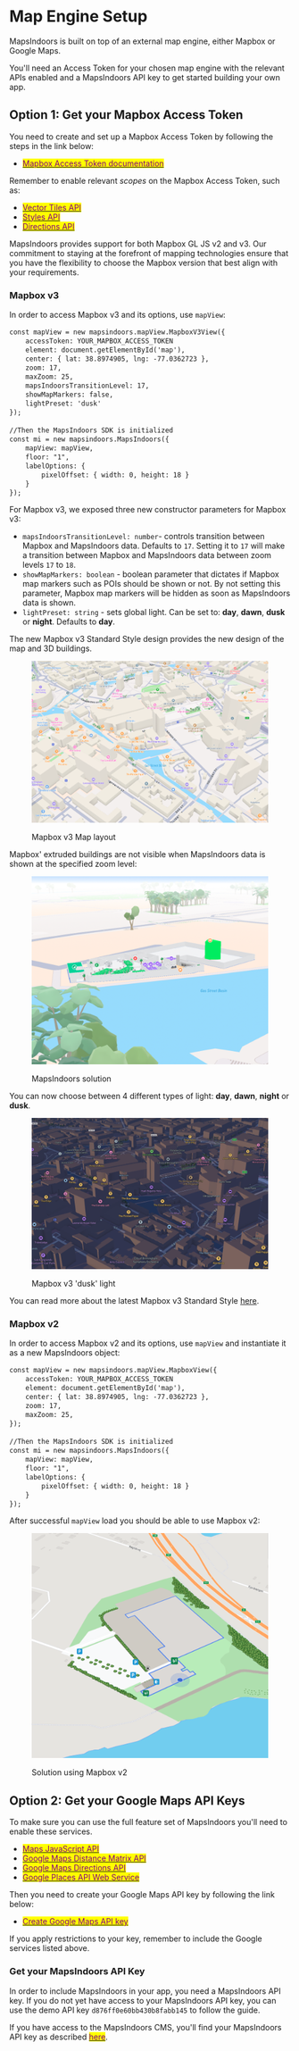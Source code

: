 # Map Engine Setup

MapsIndoors is built on top of an external map engine, either Mapbox or Google Maps.&#x20;

You'll need an Access Token for your chosen map engine with the relevant APIs enabled and a MapsIndoors API key to get started building your own app.

## Option 1: Get your Mapbox Access Token[​](https://docs.mapsindoors.com/getting-started/web/prerequisites#option-2-get-your-mapbox-access-token) <a href="#option-1-get-your-google-maps-api-keys" id="option-1-get-your-google-maps-api-keys"></a>

You need to create and set up a Mapbox Access Token by following the steps in the link below:

* [<mark style="color:purple;">Mapbox Access Token documentation</mark>](https://docs.mapbox.com/help/getting-started/access-tokens/)

Remember to enable relevant _scopes_ on the Mapbox Access Token, such as:

* [<mark style="color:purple;">Vector Tiles API</mark>](https://docs.mapbox.com/api/maps/vector-tiles/)
* [<mark style="color:purple;">Styles API</mark>](https://docs.mapbox.com/api/maps/styles/)
* [<mark style="color:purple;">Directions API</mark>](https://docs.mapbox.com/api/navigation/directions/)

MapsIndoors provides support for both Mapbox GL JS v2 and v3. Our commitment to staying at the forefront of mapping technologies ensure that you have the flexibility to choose the Mapbox version that best align with your requirements.

### Mapbox v3

In order to access Mapbox v3 and its options, use `mapView`:&#x20;

```
const mapView = new mapsindoors.mapView.MapboxV3View({
    accessToken: YOUR_MAPBOX_ACCESS_TOKEN
    element: document.getElementById('map'),
    center: { lat: 38.8974905, lng: -77.0362723 },
    zoom: 17,
    maxZoom: 25,
    mapsIndoorsTransitionLevel: 17,
    showMapMarkers: false,
    lightPreset: 'dusk'
});

//Then the MapsIndoors SDK is initialized
const mi = new mapsindoors.MapsIndoors({
    mapView: mapView,
    floor: "1",
    labelOptions: {
        pixelOffset: { width: 0, height: 18 }
    }
});
```

For Mapbox v3, we exposed three new constructor parameters for Mapbox v3:&#x20;

* `mapsIndoorsTransitionLevel: number`- controls transition between Mapbox and MapsIndoors data. Defaults to `17`. Setting it to `17` will make a transition between Mapbox and MapsIndoors data between zoom levels `17` to `18`.
* `showMapMarkers: boolean` - boolean parameter that dictates if Mapbox map markers such as POIs should be shown or not.  By not setting this parameter, Mapbox map markers will be hidden as soon as MapsIndoors data is shown.
* `lightPreset: string` - sets global light. Can be set to: **day**, **dawn**, **dusk** or **night**. Defaults to **day**.

The new Mapbox v3 Standard Style design provides the new design of the map and 3D buildings.

<figure><img src="../../../.gitbook/assets/Screenshot 2023-11-14 at 13.15.21.png" alt=""><figcaption><p>Mapbox v3 Map layout</p></figcaption></figure>

Mapbox' extruded buildings are not visible when MapsIndoors data is shown at the specified zoom level:

<figure><img src="../../../.gitbook/assets/Screenshot 2023-11-14 at 13.16.34.png" alt=""><figcaption><p>MapsIndoors solution</p></figcaption></figure>

You can now choose between 4 different types of light: **day**, **dawn**, **night** or **dusk**.

<figure><img src="../../../.gitbook/assets/Screenshot 2023-11-14 at 13.22.52.png" alt=""><figcaption><p>Mapbox v3 'dusk' light</p></figcaption></figure>

You can read more about the latest Mapbox v3 Standard Style [here](https://www.mapbox.com/blog/standard-core-style).

### Mapbox v2

In order to access Mapbox v2 and its options, use `mapView` and instantiate it as a new MapsIndoors object:

```
const mapView = new mapsindoors.mapView.MapboxView({
    accessToken: YOUR_MAPBOX_ACCESS_TOKEN
    element: document.getElementById('map'),
    center: { lat: 38.8974905, lng: -77.0362723 },
    zoom: 17,
    maxZoom: 25,
});

//Then the MapsIndoors SDK is initialized
const mi = new mapsindoors.MapsIndoors({
    mapView: mapView,
    floor: "1",
    labelOptions: {
        pixelOffset: { width: 0, height: 18 }
    }
});
```

After successful `mapView` load you should be able to use Mapbox v2:

<figure><img src="../../../.gitbook/assets/image.png" alt=""><figcaption><p>Solution using Mapbox v2</p></figcaption></figure>

## Option 2: Get your Google Maps API Keys[​](https://docs.mapsindoors.com/getting-started/web/prerequisites#option-1-get-your-google-maps-api-keys) <a href="#option-1-get-your-google-maps-api-keys" id="option-1-get-your-google-maps-api-keys"></a>

To make sure you can use the full feature set of MapsIndoors you'll need to enable these services.&#x20;

* [<mark style="color:purple;">Maps JavaScript API</mark>](https://console.cloud.google.com/apis/library/maps-backend.googleapis.com)
* [<mark style="color:purple;">Google Maps Distance Matrix API</mark>](https://console.cloud.google.com/apis/library/distance-matrix-backend.googleapis.com)
* [<mark style="color:purple;">Google Maps Directions API</mark>](https://console.cloud.google.com/apis/library/directions-backend.googleapis.com)
* [<mark style="color:purple;">Google Places API Web Service</mark>](https://console.cloud.google.com/apis/library/places-backend.googleapis.com)

Then you need to create your Google Maps API key by following the link below:

* [<mark style="color:purple;">Create Google Maps API key</mark>](https://developers.google.com/maps/documentation/javascript/get-api-key)&#x20;

If you apply restrictions to your key, remember to include the Google services listed above.

### Get your MapsIndoors API Key[​](https://docs.mapsindoors.com/getting-started/web/prerequisites#get-your-mapsindoors-api-key) <a href="#get-your-mapsindoors-api-key" id="get-your-mapsindoors-api-key"></a>

In order to include MapsIndoors in your app, you need a MapsIndoors API key. If you do not yet have access to your MapsIndoors API key, you can use the demo API key `d876ff0e60bb430b8fabb145` to follow the guide.

If you have access to the MapsIndoors CMS, you'll find your MapsIndoors API key as described [<mark style="color:purple;">here</mark>](../../../products/cms/interface-overview.md#api-keys).&#x20;

[\
](https://docs.mapsindoors.com/getting-started/web/)
